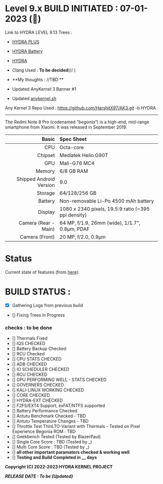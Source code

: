 # Level 9.x BUILD INITIATED : 07-01-2023 (🚀)


Link to HYDRA LEVEL 9.13 Trees : 

- [HYDRA PLUS](https://github.com/HarshitX97/HYDRA-9.x-Begonia.git)
- [HYDRA Battery](https://github.com/HarshitX97/HYDRA-9.x-Begonia.git)
- [HYDRA](https://github.com/HarshitX97/HYDRA-9.x-Begonia.git)

- Clang Used : **To be decided**(// ) 

- **My thoughts : //TBD ** 

- Updated AnyKernel 3 Banner #1
- Updated [anykernel.sh](https://github.com/HarshitX97/AK3/blob/HYDRA/anykernel.sh)

Any Kernel 3 Repo Used : https://github.com/HarshitX97/AK3.git -b HYDRA

______________________________________________________________________


The Redmi Note 8 Pro (codenamed _"begonia"_) is a high-end, mid-range smartphone from Xiaomi.
It was released in September 2019.

| Basic                   | Spec Sheet                                                                                                                     |
| -----------------------:|:------------------------------------------------------------------------------------------------------------------------------ |
| CPU                     | Octa-core                                                                                                                      |
| Chipset                 | Mediatek Helio G90T                                                                                                            |
| GPU                     | Mali-G76 MC4                                                                                                                   |
| Memory                  | 6/8 GB RAM                                                                                                                     |
| Shipped Android Version | 9.0                                                                                                                            |
| Storage                 | 64/128/256 GB                                                                                                                  |
| Battery                 | Non-removable Li-Po 4500 mAh battery                                                                                           |
| Display                 | 1080 x 2340 pixels, 19.5:9 ratio (~395 ppi density)                                                                            |
| Camera (Rear - Main)    | 64 MP, f/1.9, 26mm (wide), 1/1.7", 0.8µm, PDAF                                                                                 |
| Camera (Front)          | 20 MP, f/2.0, 0.9µm                                                                                                            |

# Status
Current state of features (from [here](https://github.com/HarshitX97/HYDRA-9.x-Begonia.git)):

# BUILD STATUS : 
- [x] Gathering Logs from previous build
- [] Fixing Trees in Progress 

###  checks : to be done 
- [] Thermals Fixed
- [] IQS CHECKED
- [] Battery Backup Checked 
- [] RCU Checked
- [] CPU STATS CHECKED
- [] ADB CHECKED 
- [] IO SCHEDULER CHECKED
- [] RCU CHECKED 
- [] GPU PERFORMING WELL - STATS CHECKED
- [] GOVERNERS CHECKED 
- [] KALI-LINUX WORKING CHECKED 
- [] CORE CHECKED
- [] HYDRA-EXT CHECKED
- [] F2FS/EXT4 Support, exFAT/NTFS supported
- [] Battery Performance Checked 
- [] Antutu Benchmark Checked - TBD
- [] Antutu Temperature Changes - TBD
- [] Throttle Test ThinLTO-Variant with Thermals - Tested on Pixel Experience Begonia ROM : TBD
- [] Geekbench Tested (Tested by BlazerPaul)
- [] Single Core Score : TBD (Tested by _)
- [] Multi Core Score : TBD (Tested by _)
- [] **all other important paramaters checked & working well**
- [] **Testing and Build Completed in __ days** 
 

 


**Copyright (C) 2022-2023 HYDRA KERNEL PROJECT**

***RELEASE DATE : To be (Updated)***

